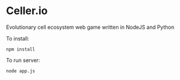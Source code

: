 # Celler.io
Evolutionary cell ecosystem web game written in NodeJS and Python

To install:
```
npm install
```

To run server:
```
node app.js
```